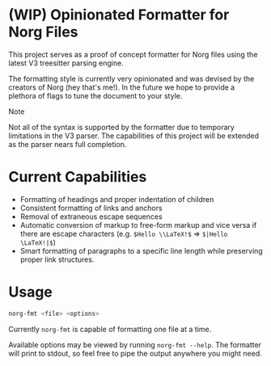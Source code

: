 # (WIP) Opinionated Formatter for Norg Files

This project serves as a proof of concept formatter for Norg files using the latest V3 treesitter parsing engine.

The formatting style is currently very opinionated and was devised by the creators of Norg (hey that's me!).
In the future we hope to provide a plethora of flags to tune the document to your style.

> [!NOTE]
> Not all of the syntax is supported by the formatter due to temporary limitations in the V3 parser.
> The capabilities of this project will be extended as the parser nears full completion.

# Current Capabilities

- Formatting of headings and proper indentation of children
- Consistent formatting of links and anchors
- Removal of extraneous escape sequences
- Automatic conversion of markup to free-form markup and vice versa if there
  are escape characters (e.g. `$Hello \\LaTeX!$` => `$|Hello \LaTeX!|$`)
- Smart formatting of paragraphs to a specific line length while preserving proper link structures.

# Usage

```sh
norg-fmt <file> <options>
```

Currently `norg-fmt` is capable of formatting one file at a time.

Available options may be viewed by running `norg-fmt --help`. The formatter will print to stdout, so feel
free to pipe the output anywhere you might need.
